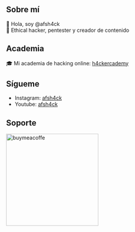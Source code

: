 ## Sobre mí
👋 Hola, soy @afsh4ck <br>
👾 Ethical hacker, pentester y creador de contenido

## Academia
🎓 Mi academia de hacking online: <a href="https://www.h4ckercademy.com">h4ckercademy</a>

## Sígueme
- Instagram:   <a href="https://www.instagram.com/afsh4ck/">afsh4ck</a>
- Youtube:     <a href="https://youtube.com/@afsh4ck">afsh4ck</a>

## Soporte

<a href="https://www.buymeacoffee.com/afsh4ck" rel="nofollow"><img width="250" alt="buymeacoffe" src="https://camo.githubusercontent.com/b046532cac63358f348a2cf0b9f45916e7a13de1a2ccb4ebef504b0a882bb2b3/68747470733a2f2f63646e2e6275796d6561636f666665652e636f6d2f627574746f6e732f76322f64656661756c742d6f72616e67652e706e67" data-canonical-src="https://cdn.buymeacoffee.com/buttons/v2/default-orange.png" style="max-width: 100%;"></a>
